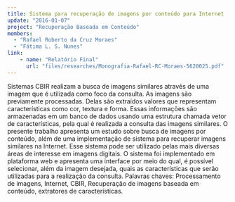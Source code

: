 ```yaml
---
title: Sistema para recuperação de imagens por conteúdo para Internet
update: "2016-01-07"
project: "Recuperação Baseada em Conteúdo"
members:
  - "Rafael Roberto da Cruz Moraes"
  - "Fátima L. S. Nunes"
link:
    - name: "Relatório Final"
      url: "files/researches/Monografia-Rafael-RC-Moraes-5620025.pdf"
---
```


Sistemas CBIR realizam a busca de imagens similares através de uma imagem que é utilizada como foco da consulta. As imagens são previamente processadas. Delas são extraídos valores que representam características como cor, textura e forma. Essas informações são armazenadas em um banco de dados usando uma estrutura chamada vetor de características, pela qual é realizada a consulta das imagens similares. O presente trabalho apresenta um estudo sobre busca de imagens por conteúdo, além de uma implementação de sistema para recuperar imagens similares na Internet. Esse sistema pode ser utilizado pelas mais diversas áreas de interesse em imagens digitais. O sistema foi implementado em plataforma web e apresenta uma interface por meio do qual, é possível selecionar, além da imagem desejada, quais as características que serão utilizadas para a realização da consulta. Palavras chaves: Processamento de imagens, Internet, CBIR, Recuperação de imagens baseada em conteúdo, extratores de características.

